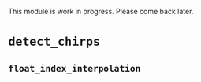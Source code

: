 This module is work in progress. Please come back later.

# `detect_chirps`

## `float_index_interpolation`
<!-- ::: chirpdetector.detect_chirps.float_index_interpolation -->
